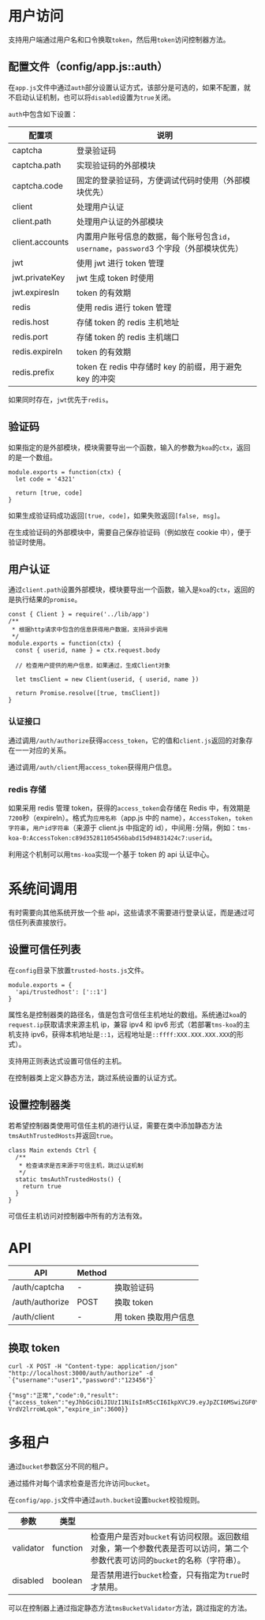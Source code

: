 # 用户访问

支持用户端通过用户名和口令换取`token`，然后用`token`访问控制器方法。

## 配置文件（config/app.js::auth）

在`app.js`文件中通过`auth`部分设置认证方式，该部分是可选的，如果不配置，就不启动认证机制，也可以将`disabled`设置为`true`关闭。

`auth`中包含如下设置：

| 配置项          | 说明                                                                                     |
| --------------- | ---------------------------------------------------------------------------------------- |
| captcha         | 登录验证码                                                                               |
| captcha.path    | 实现验证码的外部模块                                                                     |
| captcha.code    | 固定的登录验证码，方便调试代码时使用（外部模块优先）                                     |
| client          | 处理用户认证                                                                             |
| client.path     | 处理用户认证的外部模块                                                                   |
| client.accounts | 内置用户账号信息的数据，每个账号包含`id`，`username`，`password`3 个字段（外部模块优先） |
| jwt             | 使用 jwt 进行 token 管理                                                                 |
| jwt.privateKey  | jwt 生成 token 时使用                                                                    |
| jwt.expiresIn   | token 的有效期                                                                           |
| redis           | 使用 redis 进行 token 管理                                                               |
| redis.host      | 存储 token 的 redis 主机地址                                                             |
| redis.port      | 存储 token 的 redis 主机端口                                                             |
| redis.expireIn  | token 的有效期                                                                           |
| redis.prefix    | token 在 redis 中存储时 key 的前缀，用于避免 key 的冲突                                  |

如果同时存在，`jwt`优先于`redis`。

## 验证码

如果指定的是外部模块，模块需要导出一个函数，输入的参数为`koa`的`ctx`，返回的是一个数组。

```
module.exports = function(ctx) {
  let code = '4321'

  return [true, code]
}
```

如果生成验证码成功返回`[true, code]`，如果失败返回`[false, msg]`。

在生成验证码的外部模块中，需要自己保存验证码（例如放在 cookie 中），便于验证时使用。

## 用户认证

通过`client.path`设置外部模块，模块要导出一个函数，输入是`koa`的`ctx`，返回的是执行结果的`promise`。

```
const { Client } = require('../lib/app')
/**
 * 根据http请求中包含的信息获得用户数据，支持异步调用
 */
module.exports = function(ctx) {
  const { userid, name } = ctx.request.body

  // 检查用户提供的用户信息，如果通过，生成Client对象

  let tmsClient = new Client(userid, { userid, name })

  return Promise.resolve([true, tmsClient])
}
```

### 认证接口

通过调用`/auth/authorize`获得`access_token`，它的值和`client.js`返回的对象存在一一对应的关系。

通过调用`/auth/client`用`access_token`获得用户信息。

### redis 存储

如果采用 redis 管理 token，获得的`access_token`会存储在 Redis 中，有效期是`7200`秒（expireIn）。格式为`应用名称`（app.js 中的 name），`AccessToken`，`token字符串`，`用户id字符串`（来源于 client.js 中指定的 id），中间用`:`分隔，例如：`tms-koa-0:AccessToken:c89d35281105456babd15d94831424c7:userid`。

利用这个机制可以用`tms-koa`实现一个基于 token 的 api 认证中心。

# 系统间调用

有时需要向其他系统开放一个些 api，这些请求不需要进行登录认证，而是通过可信任列表直接放行。

## 设置可信任列表

在`config`目录下放置`trusted-hosts.js`文件。

```
module.exports = {
  'api/trustedhost': ['::1']
}
```

属性名是控制器类的路径名，值是包含可信任主机地址的数组。系统通过`koa`的`request.ip`获取请求来源主机 ip，兼容 ipv4 和 ipv6 形式（若部署`tms-koa`的主机支持 ipv6，获得本机地址是`::1`，远程地址是`::ffff:XXX.XXX.XXX.XXX`的形式）。

支持用正则表达式设置可信任的主机。

在控制器类上定义静态方法，跳过系统设置的认证方式。

## 设置控制器类

若希望控制器类使用可信任主机的进行认证，需要在类中添加静态方法`tmsAuthTrustedHosts`并返回`true`。

```
class Main extends Ctrl {
  /**
   * 检查请求是否来源于可信主机，跳过认证机制
   */
  static tmsAuthTrustedHosts() {
    return true
  }
}
```

可信任主机访问对控制器中所有的方法有效。

# API

| API             | Method |                       |
| --------------- | ------ | --------------------- |
| /auth/captcha   | -      | 换取验证码            |
| /auth/authorize | POST   | 换取 token            |
| /auth/client    | -      | 用 token 换取用户信息 |

## 换取 token

```
curl -X POST -H "Content-type: application/json" "http://localhost:3000/auth/authorize" -d `{"username":"user1","password":"123456"}`
```

```
{"msg":"正常","code":0,"result":{"access_token":"eyJhbGciOiJIUzI1NiIsInR5cCI6IkpXVCJ9.eyJpZCI6MSwiZGF0YSI6eyJ1c2VybmFtZSI6InVzZXIxIn0sImlhdCI6MTU5MTE3MDc2OCwiZXhwIjoxNTkxMTc0MzY4fQ.lab4HYuOCp7JcOzVRKpgdoSzDcLU-VrdV2lrroWLqok","expire_in":3600}}
```

# 多租户

通过`bucket`参数区分不同的租户。

通过插件对每个请求检查是否允许访问`bucket`。

在`config/app.js`文件中通过`auth.bucket`设置`bucket`校验规则。

| 参数      | 类型     |                                                                                                                              |
| --------- | -------- | ---------------------------------------------------------------------------------------------------------------------------- |
| validator | function | 检查用户是否对`bucket`有访问权限。返回数组对象，第一个参数代表是否可以访问，第二个参数代表可访问的`bucket`的名称（字符串）。 |
| disabled  | boolean  | 是否禁用进行`bucket`检查，只有指定为`true`时才禁用。                                                                         |

可以在控制器上通过指定静态方法`tmsBucketValidator`方法，跳过指定的方法。
